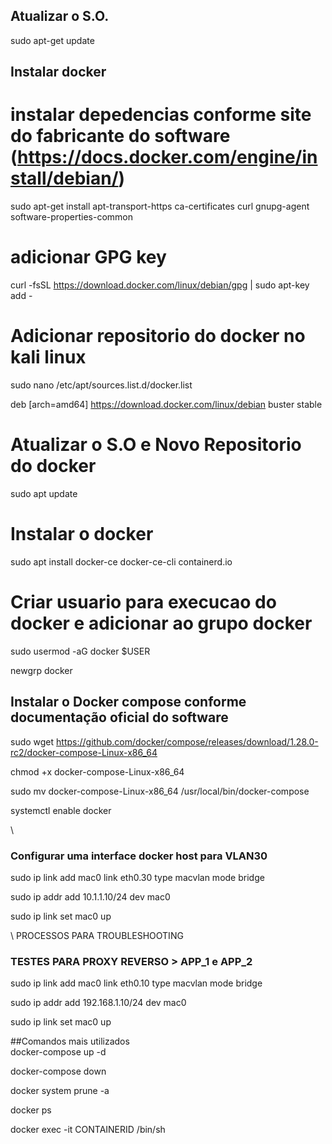 
## Atualizar o S.O. 

sudo apt-get update 
 

## Instalar docker 

# instalar depedencias conforme site do fabricante do software (https://docs.docker.com/engine/install/debian/) 

sudo apt-get install apt-transport-https ca-certificates curl gnupg-agent software-properties-common


# adicionar GPG key

curl -fsSL https://download.docker.com/linux/debian/gpg | sudo apt-key add - 


# Adicionar repositorio do docker no kali linux 

sudo nano /etc/apt/sources.list.d/docker.list 

deb [arch=amd64] https://download.docker.com/linux/debian buster stable 


# Atualizar o S.O e Novo Repositorio do docker 
 
sudo apt update 


# Instalar o docker 

sudo apt install docker-ce docker-ce-cli containerd.io 





# Criar usuario para execucao do docker e adicionar ao grupo docker 

sudo usermod -aG docker $USER 

newgrp docker 


## Instalar o Docker compose conforme documentação oficial do software 


sudo wget https://github.com/docker/compose/releases/download/1.28.0-rc2/docker-compose-Linux-x86_64 

chmod +x docker-compose-Linux-x86_64 

sudo mv docker-compose-Linux-x86_64 /usr/local/bin/docker-compose 



systemctl enable docker 

\

### Configurar uma interface docker host para VLAN30



sudo ip link add mac0 link eth0.30 type macvlan mode bridge

sudo ip addr add 10.1.1.10/24 dev mac0

sudo ip link set mac0 up 


\ PROCESSOS PARA  TROUBLESHOOTING

### TESTES PARA PROXY REVERSO > APP_1 e APP_2

sudo ip link add mac0 link eth0.10 type macvlan mode bridge

sudo ip addr add 192.168.1.10/24 dev mac0

sudo ip link set mac0 up 



##Comandos mais utilizados
\
docker-compose up -d

docker-compose down

docker system prune -a

docker ps

docker exec -it CONTAINERID /bin/sh




